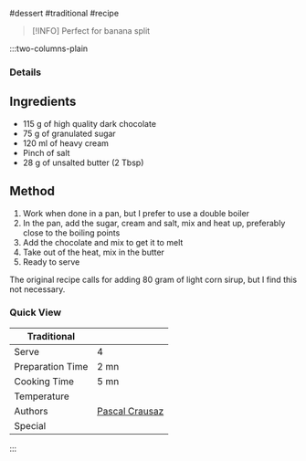 #dessert #traditional #recipe

> [!INFO]
> Perfect for banana split

:::two-columns-plain

### Details
## Ingredients

- 115 g of high quality dark chocolate
- 75 g of granulated sugar
- 120 ml of heavy cream
- Pinch of salt
- 28 g of unsalted butter (2 Tbsp)


## Method

1. Work when done in a pan, but I prefer to use a double boiler
2. In the pan, add the sugar, cream and salt, mix and heat up, preferably close to the boiling points
3. Add the chocolate and mix to get it to melt
4. Take out of the heat, mix in the butter
5. Ready to serve

  

The original recipe calls for adding 80 gram of light corn sirup, but I find this not necessary.



### Quick View
| Traditional      |                                                |
| ---------------- | ---------------------------------------------- |
| Serve            | 4                                              |
| Preparation Time | 2 mn                                           |
| Cooking Time     | 5 mn                                           |
| Temperature      |                                                |
| Authors          | [Pascal Crausaz](mailto:pascal@askpascal.com)  |
| Special          |                                                |

:::

